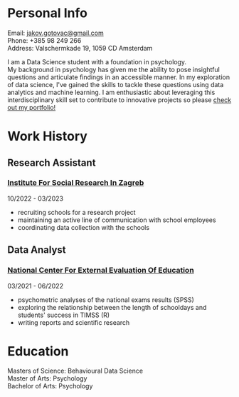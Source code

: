 # Personal Info  
Email: jakov.gotovac@gmail.com  
Phone: +385 98 249 266  
Address: Valschermkade 19, 1059 CD Amsterdam 
  
I am a Data Science student with a foundation in psychology.  
My background in psychology has given me the ability to pose insightful questions and articulate findings in an accessible manner. In my exploration of data science, I've gained the skills to tackle these questions using data analytics and machine learning. I am enthusiastic about leveraging this interdisciplinary skill set to contribute to innovative projects so please [check out my portfolio!](https://jakovgotovacborcic.github.io/Internship_Portfolio/)  
   
# Work History

## Research Assistant
### [Institute For Social Research In Zagreb](https://www.idi.hr/en/home)
10/2022 - 03/2023
- recruiting schools for a research project
- maintaining an active line of communication with school employees
- coordinating data collection with the schools  

## Data Analyst
### [National Center For External Evaluation Of Education](https://www.ncvvo.hr/)  
03/2021 - 06/2022  
- psychometric analyses of the national exams results (SPSS)
- exploring the relationship between the length of schooldays and students' success in TIMSS (R)
- writing reports and scientific research

# Education
Masters of Science: Behavioural Data Science  
Master of Arts: Psychology  
Bachelor of Arts: Psychology  
